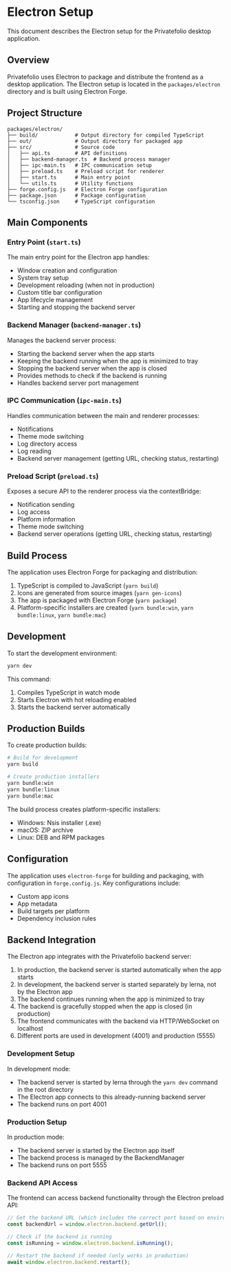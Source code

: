 # Electron Setup

This document describes the Electron setup for the Privatefolio desktop application.

## Overview

Privatefolio uses Electron to package and distribute the frontend as a desktop application. The Electron setup is located in the `packages/electron` directory and is built using Electron Forge.

## Project Structure

```
packages/electron/
├── build/            # Output directory for compiled TypeScript
├── out/              # Output directory for packaged app
├── src/              # Source code
│   ├── api.ts        # API definitions
│   ├── backend-manager.ts  # Backend process manager
│   ├── ipc-main.ts   # IPC communication setup
│   ├── preload.ts    # Preload script for renderer
│   ├── start.ts      # Main entry point
│   └── utils.ts      # Utility functions
├── forge.config.js   # Electron Forge configuration
├── package.json      # Package configuration
└── tsconfig.json     # TypeScript configuration
```

## Main Components

### Entry Point (`start.ts`)

The main entry point for the Electron app handles:
- Window creation and configuration
- System tray setup
- Development reloading (when not in production)
- Custom title bar configuration
- App lifecycle management
- Starting and stopping the backend server

### Backend Manager (`backend-manager.ts`)

Manages the backend server process:
- Starting the backend server when the app starts
- Keeping the backend running when the app is minimized to tray
- Stopping the backend server when the app is closed
- Provides methods to check if the backend is running
- Handles backend server port management

### IPC Communication (`ipc-main.ts`)

Handles communication between the main and renderer processes:
- Notifications
- Theme mode switching
- Log directory access
- Log reading
- Backend server management (getting URL, checking status, restarting)

### Preload Script (`preload.ts`)

Exposes a secure API to the renderer process via the contextBridge:
- Notification sending
- Log access
- Platform information
- Theme mode switching
- Backend server operations (getting URL, checking status, restarting)

## Build Process

The application uses Electron Forge for packaging and distribution:

1. TypeScript is compiled to JavaScript (`yarn build`)
2. Icons are generated from source images (`yarn gen-icons`)
3. The app is packaged with Electron Forge (`yarn package`)
4. Platform-specific installers are created (`yarn bundle:win`, `yarn bundle:linux`, `yarn bundle:mac`)

## Development

To start the development environment:

```bash
yarn dev
```

This command:
1. Compiles TypeScript in watch mode
2. Starts Electron with hot reloading enabled
3. Starts the backend server automatically

## Production Builds

To create production builds:

```bash
# Build for development
yarn build

# Create production installers
yarn bundle:win
yarn bundle:linux
yarn bundle:mac
```

The build process creates platform-specific installers:

- Windows: Nsis installer (.exe)
- macOS: ZIP archive
- Linux: DEB and RPM packages

## Configuration

The application uses `electron-forge` for building and packaging, with configuration in `forge.config.js`. Key configurations include:

- Custom app icons
- App metadata
- Build targets per platform
- Dependency inclusion rules

## Backend Integration

The Electron app integrates with the Privatefolio backend server:

1. In production, the backend server is started automatically when the app starts
2. In development, the backend server is started separately by lerna, not by the Electron app
3. The backend continues running when the app is minimized to tray
4. The backend is gracefully stopped when the app is closed (in production)
5. The frontend communicates with the backend via HTTP/WebSocket on localhost
6. Different ports are used in development (4001) and production (5555)

### Development Setup

In development mode:
- The backend server is started by lerna through the `yarn dev` command in the root directory
- The Electron app connects to this already-running backend server
- The backend runs on port 4001

### Production Setup

In production mode:
- The backend server is started by the Electron app itself
- The backend process is managed by the BackendManager
- The backend runs on port 5555

### Backend API Access

The frontend can access backend functionality through the Electron preload API:

```typescript
// Get the backend URL (which includes the correct port based on environment)
const backendUrl = window.electron.backend.getUrl();

// Check if the backend is running
const isRunning = window.electron.backend.isRunning();

// Restart the backend if needed (only works in production)
await window.electron.backend.restart();
```
